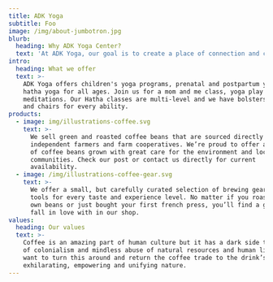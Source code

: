 ```yaml
---
title: ADK Yoga
subtitle: Foo
image: /img/about-jumbotron.jpg
blurb:
  heading: Why ADK Yoga Center?
  text: 'At ADK Yoga, our goal is to create a place of connection and community.'
intro:
  heading: What we offer
  text: >-
    ADK Yoga offers children's yoga programs, prenatal and postpartum yoga, and
    hatha yoga for all ages. Join us for a mom and me class, yoga play dates, or
    meditations. Our Hatha classes are multi-level and we have bolsters, blocks
    and chairs for every ability.
products:
  - image: img/illustrations-coffee.svg
    text: >-
      We sell green and roasted coffee beans that are sourced directly from
      independent farmers and farm cooperatives. We’re proud to offer a variety
      of coffee beans grown with great care for the environment and local
      communities. Check our post or contact us directly for current
      availability.
  - image: /img/illustrations-coffee-gear.svg
    text: >-
      We offer a small, but carefully curated selection of brewing gear and
      tools for every taste and experience level. No matter if you roast your
      own beans or just bought your first french press, you’ll find a gadget to
      fall in love with in our shop.
values:
  heading: Our values
  text: >-
    Coffee is an amazing part of human culture but it has a dark side too – one
    of colonialism and mindless abuse of natural resources and human lives. We
    want to turn this around and return the coffee trade to the drink’s
    exhilarating, empowering and unifying nature.
---
```


